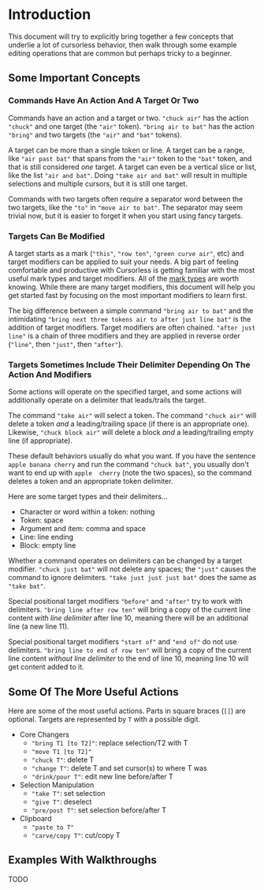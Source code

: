 # Introduction

This document will try to explicitly bring together a few concepts that underlie a lot of cursorless behavior, then walk through some example editing operations that are common but perhaps tricky to a beginner.

## Some Important Concepts

### Commands Have An Action And A Target Or Two

Commands have an action and a target or two. `"chuck air"` has the action `"chuck"` and one target (the `"air"` token).
`"bring air to bat"` has the action `"bring"` and two targets (the `"air"` and `"bat"` tokens).

A target can be more than a single token or line. A target can be a range, like `"air past bat"` that spans from the `"air"` token to the `"bat"` token, and that is still considered _one_ target.
A target can even be a vertical slice or list, like the list `"air and bat"`.
Doing `"take air and bat"` will result in multiple selections and multiple cursors, but it is still one target.

Commands with two targets often require a separator word between the two targets, like the `"to"` in `"move air to bat"`.
The separator may seem trivial now, but it is easier to forget it when you start using fancy targets.

### Targets Can Be Modified

A target starts as a mark (`"this"`, `"row ten"`, `"green curve air"`, etc) and target modifiers can be applied to suit your needs.
A big part of feeling comfortable and productive with Cursorless is getting familiar with the most useful mark types and target modifiers.
All of the [mark types](README.md#Marks) are worth knowing.
While there are many target modifiers, this document will help you get started fast by focusing on the most important modifiers to learn first.

The big difference between a simple command `"bring air to bat"` and the intimidating `"bring next three tokens air to after just line bat"` is the addition of target modifiers.
Target modifiers are often chained. `"after just line"` is a chain of three modifiers and they are applied in reverse order (`"line"`, then `"just"`, then `"after"`).

### Targets Sometimes Include Their Delimiter Depending On The Action And Modifiers

Some actions will operate on the specified target, and some actions will additionally operate on a delimiter that leads/trails the target.

The command `"take air"` will select a token.
The command `"chuck air"` will delete a token _and_ a leading/trailing space (if there is an appropriate one).
Likewise, `"chuck block air"` will delete a block _and_ a leading/trailing empty line (if appropriate).

These default behaviors usually do what you want.
If you have the sentence `apple banana cherry` and run the command `"chuck bat"`, you usually don't want to end up with `apple  cherry` (note the two spaces), so the command deletes a token and an appropriate token delimiter.

Here are some target types and their delimiters...

- Character or word within a token: nothing
- Token: space
- Argument and item: comma and space
- Line: line ending
- Block: empty line

Whether a command operates on delimiters can be changed by a target modifier.
`"chuck just bat"` will not delete any spaces; the `"just"` causes the command to ignore delimiters.
`"take just just just bat"` does the same as `"take bat"`.

Special positional target modifiers `"before"` and `"after"` try to work with delimiters.
`"bring line after row ten"` will bring a copy of the current line content _with line delimiter_ after line 10, meaning there will be an additional line (a new line 11).

Special positional target modifiers `"start of"` and `"end of"` do not use delimiters.
`"bring line to end of row ten"` will bring a copy of the current line content _without line delimiter_ to the end of line 10, meaning line 10 will get content added to it.

## Some Of The More Useful Actions

Here are some of the most useful actions.
Parts in square braces (`[]`) are optional.
Targets are represented by `T` with a possible digit.

- Core Changers
  - `"bring T1 [to T2]"`: replace selection/T2 with T
  - `"move T1 [to T2]"`
  - `"chuck T"`: delete T
  - `"change T"`: delete T and set cursor(s) to where T was
  - `"drink/pour T"`: edit new line before/after T
- Selection Manipulation
  - `"take T"`: set selection
  - `"give T"`: deselect
  - `"pre/post T"`: set selection before/after T
- Clipboard
  - `"paste to T"`
  - `"carve/copy T"`: cut/copy T

## Examples With Walkthroughs

TODO
